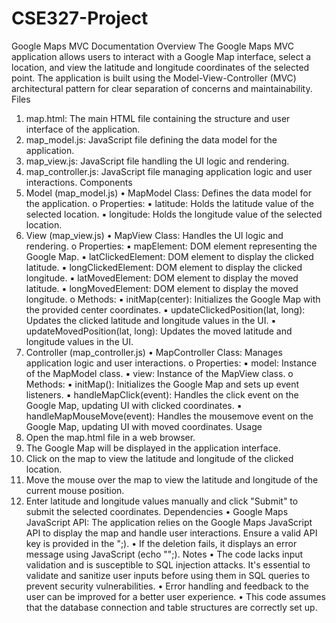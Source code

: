# CSE327-Project

Google Maps MVC Documentation
Overview
The Google Maps MVC application allows users to interact with a Google Map interface, select 
a location, and view the latitude and longitude coordinates of the selected point. The application 
is built using the Model-View-Controller (MVC) architectural pattern for clear separation of 
concerns and maintainability.
Files
1. map.html: The main HTML file containing the structure and user interface of the 
application.
2. map_model.js: JavaScript file defining the data model for the application.
3. map_view.js: JavaScript file handling the UI logic and rendering.
4. map_controller.js: JavaScript file managing application logic and user interactions.
Components
1. Model (map_model.js)
• MapModel Class: Defines the data model for the application.
o Properties:
▪ latitude: Holds the latitude value of the selected location.
▪ longitude: Holds the longitude value of the selected location.
2. View (map_view.js)
• MapView Class: Handles the UI logic and rendering.
o Properties:
▪ mapElement: DOM element representing the Google Map.
▪ latClickedElement: DOM element to display the clicked latitude.
▪ longClickedElement: DOM element to display the clicked longitude.
▪ latMovedElement: DOM element to display the moved latitude.
▪ longMovedElement: DOM element to display the moved longitude.
o Methods:
▪ initMap(center): Initializes the Google Map with the provided center 
coordinates.
▪ updateClickedPosition(lat, long): Updates the clicked latitude and longitude 
values in the UI.
▪ updateMovedPosition(lat, long): Updates the moved latitude and longitude 
values in the UI.
3. Controller (map_controller.js)
• MapController Class: Manages application logic and user interactions.
o Properties:
▪ model: Instance of the MapModel class.
▪ view: Instance of the MapView class.
o Methods:
▪ initMap(): Initializes the Google Map and sets up event listeners.
▪ handleMapClick(event): Handles the click event on the Google Map, updating 
UI with clicked coordinates.
▪ handleMapMouseMove(event): Handles the mousemove event on the Google 
Map, updating UI with moved coordinates.
Usage
1. Open the map.html file in a web browser.
2. The Google Map will be displayed in the application interface.
3. Click on the map to view the latitude and longitude of the clicked location.
4. Move the mouse over the map to view the latitude and longitude of the current mouse 
position.
5. Enter latitude and longitude values manually and click "Submit" to submit the selected 
coordinates.
Dependencies
• Google Maps JavaScript API: The application relies on the Google Maps JavaScript 
API to display the map and handle user interactions. Ensure a valid API key is provided 
in the <script> tag for proper functionality.


Delete Record Documentation
Overview
This PHP code snippet represents a simple web page for deleting records from a database. It 
allows the user to select whether they want to delete a donor or a patient record. After selecting 
the type (donor or patient) and entering the corresponding ID, the user can click the "Delete" 
button to remove the selected record from the database.
Code Explanation
Included Files
• header/header.php: This file contains the header section of the webpage.
• header/connection.php: This file establishes a connection to the database.
• header/navadmin.php: This file likely contains navigation elements for admin users.
HTML Form
• The HTML form allows the user to select the type of record (Donor or Patient) and enter the 
ID of the record they want to delete.
• Upon submitting the form, the data is sent to the same page (action=""), and the form fields 
are accessed using PHP.
PHP Logic
• When the form is submitted (isset($_POST['sub'])), the PHP code retrieves the selected 
type and ID.
• If the selected type is Donor, it prepares SQL statements to delete the record from the donor
and location tables.
• If the selected type is Patient, it prepares an SQL statement to delete the record from the 
patient table.
• The code then executes the appropriate SQL query based on the selected type and ID.
• If the deletion is successful and the affected row count is not zero, it displays a success message 
using JavaScript (echo "<script>alert('Deleted Selected Data')</script>";).
• If the deletion fails, it displays an error message using JavaScript (echo 
"<script>alert('Deletion Failed!')</script>";).
Notes
• The code lacks input validation and is susceptible to SQL injection attacks. It's essential to 
validate and sanitize user inputs before using them in SQL queries to prevent security 
vulnerabilities.
• Error handling and feedback to the user can be improved for a better user experience.
• This code assumes that the database connection and table structures are correctly set up.

